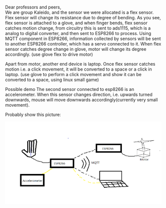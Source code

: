 Dear professors and peers,  
We are group Kaleido, and the sensor we were allocated is a flex sensor. Flex sensor will change its resistance due to degree of bending. As you see, flex sensor is attached to a glove, and when finger bends, flex sensor catches motion change, from circuitry this is sent to ads1115, which is a analog to digital converter, and then sent to ESP8266 to process. Using MQTT component in ESP8266, information collected by sensors will be sent to another ESP8266 controller, which has a servo connected to it. When flex sensor catches degree change in glove, motor will change its degree accordingly. 
(use glove flex to drive motor)

Apart from motor, another end device is laptop. Once flex sensor catches motion i.e. a click movement, it will be converted to a space or a click in laptop.
(use glove to perform a click movement and show it can be converted to a space, using linux small game)

Possible demo
The second sensor connected to esp8266 is an accelerometer. When this sensor changes direction, i.e. upwards turned downwards, mouse will move downwards accordingly(currently very small movement). 

Probably show this picture:

![alt text](https://github.com/ThunderMikey/EmbSys/blob/framework/p1/demopic.png)
